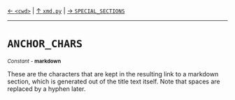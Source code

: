 [&#8592; `<cwd>`](xmd.py--cwd.md) | [&#8593; `xmd.py`](xmd.py.md) | [&#8594; `SPECIAL_SECTIONS`](xmd.py--special_sections.md)
***

# `ANCHOR_CHARS`
<small>*Constant* - **markdown**</small>  

These are the characters that are kept in the resulting link to a markdown section,
which is generated out of the title text itself.
Note that spaces are replaced by a hyphen later.


